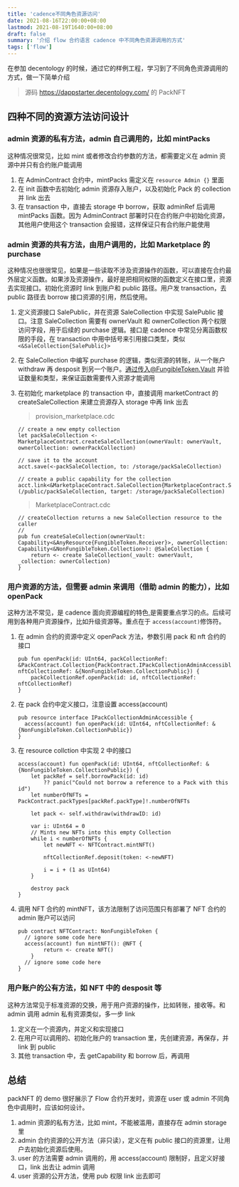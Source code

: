 ```yaml
---
title: 'cadence不同角色资源访问'
date: 2021-08-16T22:00:00+08:00
lastmod: 2021-08-19T1640:00+08:00
draft: false
summary: '介绍 flow 合约语言 cadence 中不同角色资源调用的方式'
tags: ['flow']
---
```


在参加 decentology 的时候，通过它的样例工程，学习到了不同角色资源调用的方式，做一下简单介绍

> 源码 https://dappstarter.decentology.com/ 的 PackNFT

## 四种不同的资源方法访问设计

### admin 资源的私有方法，admin 自己调用的，比如 mintPacks

这种情况很常见，比如 mint 或者修改合约参数的方法，都需要定义在 admin 资源中并只有合约账户能调用

1. 在 AdminContract 合约中，mintPacks 需定义在 `resource Admin {}` 里面
2. 在 init 函数中去初始化 admin 资源存入账户，以及初始化 Pack 的 collection 并 link 出去
3. 在 transaction 中，直接去 storage 中 borrow，获取 adminRef 后调用 mintPacks 函数。因为 AdminContract 部署时只在合约账户中初始化资源，其他用户使用这个 transaction 会报错，这样保证只有合约账户能使用

### admin 资源的共有方法，由用户调用的，比如 Marketplace 的 purchase

这种情况也很很常见，如果是一些读取不涉及资源操作的函数，可以直接在合约最外层定义函数。如果涉及资源操作，最好是把相同权限的函数定义在接口里，资源去实现接口。初始化资源时 link 到账户和 public 路径。用户发 transaction，去 public 路径去 borrow 接口资源的引用，然后使用。

1.  定义资源接口 SalePublic，并在资源 SaleCollection 中实现 SalePublic 接口。注意 SaleCollection 需要有 ownerVault 和 ownerCollection 两个权限访问字段，用于后续的 purchase 逻辑。接口是 cadence 中常见分离函数权限的手段，在 transaction 中用中括号来引用接口类型，类似`<&SaleCollection{SalePublic}>`
2.  在 SaleCollection 中编写 purchase 的逻辑，类似资源的转账，从一个账户 withdraw 再 desposit 到另一个账户。通过传入@FungibleToken.Vault 并验证数量和类型，来保证函数需要传入资源才能调用
3.  在初始化 marketplace 的 transaction 中，直接调用 marketContract 的 createSaleCollection 来建立资源存入 storage 中再 link 出去

    > provision_marketplace.cdc

        // create a new empty collection
        let packSaleCollection <- MarketplaceContract.createSaleCollection(ownerVault: ownerVault, ownerCollection: ownerPackCollection)

        // save it to the account
        acct.save(<-packSaleCollection, to: /storage/packSaleCollection)

        // create a public capability for the collection
        acct.link<&MarketplaceContract.SaleCollection{MarketplaceContract.SalePublic}>(/public/packSaleCollection, target: /storage/packSaleCollection)

    > MarketplaceContract.cdc

        // createCollection returns a new SaleCollection resource to the caller
        //
        pub fun createSaleCollection(ownerVault: Capability<&AnyResource{FungibleToken.Receiver}>, ownerCollection: Capability<&NonFungibleToken.Collection>): @SaleCollection {
            return <- create SaleCollection(_vault: ownerVault, _collection: ownerCollection)
        }

### 用户资源的方法，但需要 admin 来调用（借助 admin 的能力），比如 openPack

这种方法不常见，是 cadence 面向资源编程的特色,是需要重点学习的点。后续可用到各种用户资源操作，比如升级资源等。重点在于 `access(account)`修饰符。

1.  在 admin 合约的资源中定义 openPack 方法，参数引用 pack 和 nft 合约的接口

        pub fun openPack(id: UInt64, packCollectionRef: &PackContract.Collection{PackContract.IPackCollectionAdminAccessible}, nftCollectionRef: &{NonFungibleToken.CollectionPublic}) {
            packCollectionRef.openPack(id: id, nftCollectionRef: nftCollectionRef)
        }

2.  在 pack 合约中定义接口，注意设置 access(account)

        pub resource interface IPackCollectionAdminAccessible {
          access(account) fun openPack(id: UInt64, nftCollectionRef: &{NonFungibleToken.CollectionPublic})
        }

3.  在 resource collction 中实现 2 中的接口

        access(account) fun openPack(id: UInt64, nftCollectionRef: &{NonFungibleToken.CollectionPublic}) {
            let packRef = self.borrowPack(id: id)
                ?? panic("Could not borrow a reference to a Pack with this id")
            let numberOfNFTs = PackContract.packTypes[packRef.packType]!.numberOfNFTs

            let pack <- self.withdraw(withdrawID: id)

            var i: UInt64 = 0
            // Mints new NFTs into this empty Collection
            while i < numberOfNFTs {
                let newNFT <- NFTContract.mintNFT()

                nftCollectionRef.deposit(token: <-newNFT)

                i = i + (1 as UInt64)
            }

            destroy pack
        }

4.  调用 NFT 合约的 mintNFT，该方法限制了访问范围只有部署了 NFT 合约的 admin 账户可以访问

        pub contract NFTContract: NonFungibleToken {
          // ignore some code here
          access(account) fun mintNFT(): @NFT {
                return <- create NFT()
            }
          // ignore some code here
        }

### 用户账户的公有方法，如 NFT 中的 desposit 等

这种方法常见于标准资源的交换，用于用户资源的操作，比如转账，接收等。和 admin 调用 admin 私有资源类似，多一步 link

1. 定义在一个资源内，并定义和实现接口
2. 在用户可以调用的、初始化账户的 transaction 里，先创建资源，再保存，并 link 到 public
3. 其他 transaction 中，去 getCapability 和 borrow 后，再调用

## 总结

packNFT 的 demo 很好展示了 Flow 合约开发时，资源在 user 或 admin 不同角色中调用时，应该如何设计。

1. admin 资源的私有方法，比如 mint，不能被滥用，直接存在 admin storage 里
2. admin 合约资源的公开方法（非只读），定义在有 public 接口的资源里，让用户去初始化资源后使用。
3. user 的方法需要 admin 调用的，用 access(account) 限制好，且定义好接口，link 出去让 admin 调用
4. user 资源的公开方法，使用 pub 权限 link 出去即可
